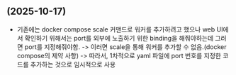 ## (2025-10-17) 
- 기존에는 docker compose scale 커맨드로 워커를 추가하려고 했으나 web UI에서 확인하기 위해서는 port를 외부에 노출하기 위한 binding을 해줘야하는데 그러면 port를 지정해줘야함. -> 이러면 scale을 통해 워커를 추가할 수 없음.(docker compose의 제약 사항) -> 따라서, 1차적으로 yaml 파일에 port 번호를 지정한 코드를 추가하는 것으로 임시적으로 사용